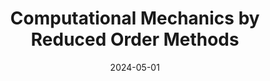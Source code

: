 ---
title: "Computational Mechanics by Reduced Order Methods"
collection: teaching
type: "Lecturer"
permalink: /teaching/2024_comp
venue: "SISSA"
date: 2024-05-01
item: 8
location: "Trieste, Italy"
---